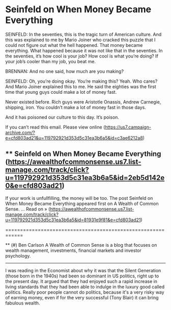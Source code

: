 # Seinfeld on When Money Became Everything

SEINFELD: In the seventies, this is the tragic turn of American culture. And this was explained to me by Mario Joiner who cracked this puzzle that I could not figure out what the hell happened. That money became everything. What happened because it was not like that in the seventies. In the seventies, it’s how cool is your job? How cool is what you’re doing? If your job’s cooler than my job, you beat me.

BRENNAN: And no one said, how much are you making?

SEINFELD: Oh, you’re doing okay. You’re making this? Yeah. Who cares? And Mario Joiner explained this to me. He said the eighties was the first time that young guys could make a lot of money fast.

Never existed before. Rich guys were Aristotle Onassis, Andrew Carnegie, shipping, iron. You couldn’t make a lot of money fast in those days.

And it has poisoned our culture to this day. It’s poison. 

If you can’t read this email. Please view online (https://us7.campaign-archive.com/?e=cfd803ad21&u=119792921d353d5c31ea3b6a5&id=c3ae6212a8)



** Seinfeld on When Money Became Everything (https://awealthofcommonsense.us7.list-manage.com/track/click?u=119792921d353d5c31ea3b6a5&id=2eb5d142e0&e=cfd803ad21)
------------------------------------------------------------
If your work is unfullfilling, the money will be too. The post Seinfeld on When Money Became Everything appeared first on A Wealth of Common Sense. ...
Read on » (https://awealthofcommonsense.us7.list-manage.com/track/click?u=119792921d353d5c31ea3b6a5&id=81931e9f81&e=cfd803ad21)




============================================================

** (#)
Ben Carlson
A Wealth of Common Sense is a blog that focuses on wealth management, investments, financial markets and investor psychology.

---
I was reading in the Economist about why it was that the Silent Generation (those born in the 1940s) had been so dominant in US politics, right up to the present day. It argued that they had enjoyed such a rapid increase in living standards that they had been able to indulge in the luxury good called politics. Really poor people cannot do politics, because it's a  very risky way of earning money, even if for the very successful (Tony Blair) it can bring fabulous wealth.
